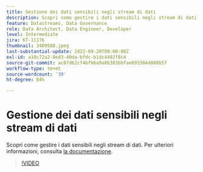 ```yaml
---
title: Gestione dei dati sensibili negli stream di dati
description: Scopri come gestire i dati sensibili negli stream di dati.
feature: Datastreams, Data Governance
role: Data Architect, Data Engineer, Developer
level: Intermediate
jira: KT-11176
thumbnail: 3409588.jpeg
last-substantial-update: 2022-09-28T00:00:00Z
exl-id: a10c72a2-8ed3-40da-bfdc-b1dc4492f8c4
source-git-commit: ac07d62cf4bfb6a9a8b383bbfae093304d008b5f
workflow-type: tm+mt
source-wordcount: '39'
ht-degree: 84%

---
```


# Gestione dei dati sensibili negli stream di dati

Scopri come gestire i dati sensibili negli stream di dati.  Per ulteriori informazioni, consulta [la documentazione](https://experienceleague.adobe.com/docs/experience-platform/edge/datastreams/overview.html?lang=it).

>[!VIDEO](https://video.tv.adobe.com/v/3409588/?quality=12&learn=on)
